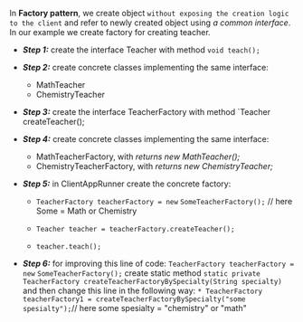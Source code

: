 In **Factory pattern**, we create object `without exposing the creation logic to the client`
 and refer to newly created object using _a common interface_.
 In our example we create factory for creating teacher.
 * ***Step 1:*** create the interface Teacher with method `void teach();`
  * ***Step 2:*** create concrete classes implementing the same interface:
    * MathTeacher
    * ChemistryTeacher
  * ***Step 3:*** create the interface TeacherFactory with method `Teacher createTeacher();
  * ***Step 4:*** create concrete classes implementing the same interface:
    * MathTeacherFactory, with _returns new MathTeacher();_
    * ChemistryTeacherFactory, with _returns new ChemistryTeacher;_
  * ***Step 5:*** in ClientAppRunner create the concrete factory:
    * `TeacherFactory teacherFactory = new` `SomeTeacherFactory();` // here Some = Math or Chemistry

    * `Teacher teacher = teacherFactory.createTeacher();`
    * `teacher.teach();`
    
  * ***Step 6:*** for improving this line of code: `TeacherFactory teacherFactory = new` `SomeTeacherFactory();`
  create static method `static private TeacherFactory createTeacherFactoryBySpecialty(String specialty) ` and then 
  change this line in the following way:
    `* TeacherFactory teacherFactory1 = createTeacherFactoryBySpecialty("some spesialty");`// here some spesialty
      = "chemistry" or "math" 
 
 
 